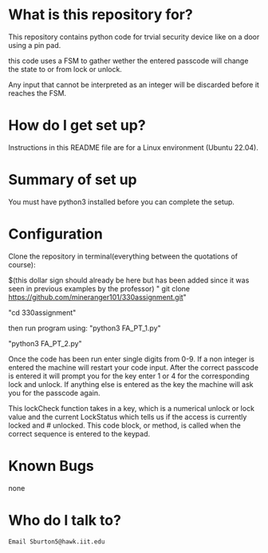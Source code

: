# What is this repository for?  
   This repository contains python code for trvial security device like on a door using a pin pad.
  
   this code uses a FSM to gather wether the entered passcode will change the state to or from lock or unlock.

   Any input that cannot be interpreted as an integer will be discarded before it reaches the FSM.

# How do I get set up?
   Instructions in this README file are for a Linux environment (Ubuntu 22.04).

# Summary of set up
   You must have python3 installed before you can complete the setup.

# Configuration

   Clone the repository in terminal(everything between the quotations of course):

   $(this dollar sign should already be here but has been added since it was seen in previous examples by the professor)
     " git clone https://github.com/mineranger101/330assignment.git"
  
  "cd 330assignment"

  then run program using:
   "python3 FA_PT_1.py"
   
   "python3 FA_PT_2.py"

  Once the code has been run enter single digits from 0-9. If a non integer is entered the machine will restart your code input. After the correct passcode is entered     it will prompt you for the key enter 1 or 4 for the corresponding lock and unlock. If anything else is entered as the key the machine will ask you for the passcode    again.

   This lockCheck function takes in a key, which is a numerical unlock or lock value and the current LockStatus which tells us if the access is currently locked and # unlocked. This code block, or method, is called when the correct sequence is entered to the keypad.

# Known Bugs

   none



# Who do I talk to?
    Email Sburton5@hawk.iit.edu
